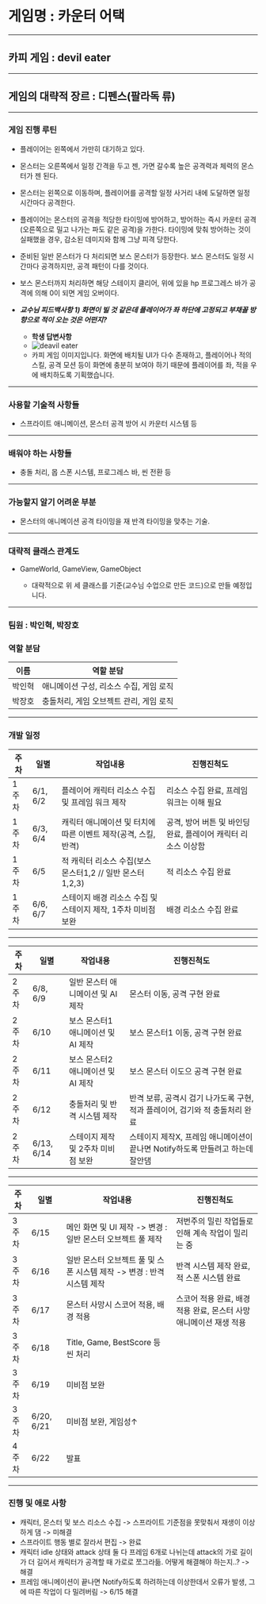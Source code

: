 # 게임명 : 카운터 어택

---

## 카피 게임 : devil eater

---

## 게임의 대략적 장르 : 디펜스(팔라독 류)

---

### 게임 진행 루틴

* 플레이어는 왼쪽에서 가만히 대기하고 있다.

* 몬스터는 오른쪽에서 일정 간격을 두고 젠, 가면 갈수록 높은 공격력과 체력의 몬스터가 젠 된다.

* 몬스터는 왼쪽으로 이동하며, 플레이어를 공격할 일정 사거리 내에 도달하면 일정 시간마다 공격한다.

* 플레이어는 몬스터의 공격을 적당한 타이밍에 방어하고, 방어하는 즉시 카운터 공격(오른쪽으로 밀고 나가는 파도 같은 공격)을 가한다. 타이밍에 맞춰 방어하는 것이 실패했을 경우, 감소된 데미지와 함께 그냥 피격 당한다.

* 준비된 일반 몬스터가 다 처리되면 보스 몬스터가 등장한다. 보스 몬스터도 일정 시간마다 공격하지만, 공격 패턴이 다를 것이다.

* 보스 몬스터까지 처리하면 해당 스테이지 클리어, 위에 있을 hp 프로그레스 바가 공격에 의해 0이 되면 게임 오버이다.

* ***교수님 피드백사항 1) 화면이 빌 것 같은데 플레이어가 좌 하단에 고정되고 부채꼴 방향으로 적이 오는 것은 어떤지?***
	* **학생 답변사항**
	* ![deavil eater](https://user-images.githubusercontent.com/43128272/80459263-14b3f500-896d-11ea-8619-6ccaaab689b2.jpg)
	* 카피 게임 이미지입니다. 화면에 배치될 UI가 다수 존재하고, 플레이어나 적의 스킬, 공격 모션 등이 화면에 충분히 보여야 하기 때문에 플레이어를 좌, 적을 우에 배치하도록 기획했습니다.

---

### 사용할 기술적 사항들

* 스프라이트 애니메이션, 몬스터 공격 방어 시 카운터 시스템 등

---

### 배워야 하는 사항들

* 충돌 처리, 몹 스폰 시스템, 프로그레스 바, 씬 전환 등

---

### 가능할지 알기 어려운 부분

* 몬스터의 애니메이션 공격 타이밍을 재 반격 타이밍을 맞추는 기술.

---

### 대략적 클래스 관계도

* GameWorld, GameView, GameObject

	* 대략적으로 위 세 클래스를 기준(교수님 수업으로 만든 코드)으로 만들 예정입니다.

---

### 팀원 : 박인혁, 박장호

### 역할 분담

이름|역할 분담|
---|---|
박인혁|애니메이션 구성, 리소스 수집, 게임 로직|
박장호|충돌처리, 게임 오브젝트 관리, 게임 로직|

---

### 개발 일정

주차   |일별|작업내용|진행진척도|
---|---|---|---|
1주차 |6/1, 6/2|플레이어 캐릭터 리소스 수집 및 프레임 워크 제작| 리소스 수집 완료, 프레임 워크는 이해 필요|
1주차 |6/3, 6/4| 캐릭터 애니메이션 및 터치에 따른 이벤트 제작(공격, 스킬, 반격)|공격, 방어 버튼 및 바인딩 완료, 플레이어 캐릭터 리소스 이상함|
1주차 |6/5 | 적 캐릭터 리소스 수집(보스 몬스터1,2 // 일반 몬스터1,2,3)| 적 리소스 수집 완료|
1주차 |6/6, 6/7 | 스테이지 배경 리소스 수집 및 스테이지 제작, 1주차 미비점 보완| 배경 리소스 수집 완료|

---

주차   |일별|작업내용|진행진척도|
---|---|---|---|
2주차 |6/8, 6/9 | 일반 몬스터 애니메이션 및 AI 제작| 몬스터 이동, 공격 구현 완료|
2주차 |6/10 | 보스 몬스터1 애니메이션 및 AI 제작| 보스 몬스터1 이동, 공격 구현 완료|
2주차 |6/11 | 보스 몬스터2 애니메이션 및 AI 제작| 보스 몬스터 이도으 공격 구현 완료|
2주차 |6/12 | 충돌처리 및 반격 시스템 제작| 반격 보류, 공격시 검기 나가도록 구현, 적과 플레이어, 검기와 적 충돌처리 완료|
2주차 |6/13, 6/14 | 스테이지 제작 및 2주차 미비점 보완| 스테이지 제작X, 프레임 애니메이션이 끝나면 Notify하도록 만들려고 하는데 잘안댐|

---

주차   |일별|작업내용|진행진척도|
---|---|---|---|
3주차 |6/15|메인 화면 및 UI 제작 -> 변경 : 일반 몬스터 오브젝트 풀 제작| 저번주의 밀린 작업들로 인해 계속 작업이 밀리는 중|
3주차 |6/16|일반 몬스터 오브젝트 풀 및 스폰 시스템 제작 -> 변경 : 반격 시스템 제작| 반격 시스템 제작 완료, 적 스폰 시스템 완료 |
3주차 |6/17|몬스터 사망시 스코어 적용, 배경 적용|스코어 적용 완료, 배경 적용 완료, 몬스터 사망 애니메이션 재생 적용| 
3주차 |6/18|Title, Game, BestScore 등 씬 처리 |
3주차 |6/19|미비점 보완|
3주차 |6/20, 6/21| 미비점 보완, 게임성↑|
4주차 |6/22|발표|

---

### 진행 및 애로 사항

* 캐릭터, 몬스터 및 보스 리소스 수집 -> 스프라이트 기준점을 못맞춰서 재생이 이상하게 댐 -> 미해결
* 스프라이트 행동 별로 잘라서 편집 -> 완료
* 캐릭터 idle 상태와 attack 상태 둘 다 프레임 6개로 나뉘는데 attack의 가로 길이가 더 길어서 캐릭터가 공격할 때 가로로 쪼그라듦. 어떻게 해결해야 하는지..? -> 해결
* 프레임 애니메이션이 끝나면 Notify하도록 하려하는데 이상한데서 오류가 발생, 그에 따른 작업이 다 밀려버림 -> 6/15 해결
